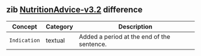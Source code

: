 ## zib [NutritionAdvice-v3.2](https://zibs.nl/wiki/NutritionAdvice-v3.2(2020EN)) difference

| Concept         | Category          | Description                             | 
|-----------------|-------------------|-----------------------------------------|
|`Indication` | textual | Added a period at the end of the sentence. |